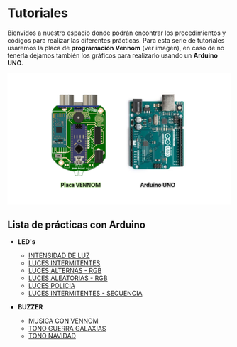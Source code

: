 # Tutoriales

Bienvidos a nuestro espacio donde podrán encontrar los procedimientos y códigos para realizar las diferentes prácticas.
Para esta serie de tutoriales usaremos la placa de **programación Vennom** (ver imagen), en caso de no tenerla dejamos también los gráficos para realizarlo usando un **Arduino UNO.**

![Placa de Programación Vennom y Arduino Uno](https://github.com/Insani01/Tutoriales/blob/master/Image-Vennom-Arduino.png)

## Lista de prácticas con Arduino

- **LED's**
   - [INTENSIDAD DE LUZ](https://github.com/Insani01/Tutoriales/tree/master/intensidad_luz)
   - [LUCES INTERMITENTES](https://github.com/Insani01/Tutoriales/tree/master/luz_intermitente)
   - [LUCES ALTERNAS - RGB](https://github.com/Insani01/Tutoriales/tree/master/luces_alternas)
   - [LUCES ALEATORIAS - RGB](https://github.com/Insani01/Tutoriales/tree/master/luces_aleatorias)
   - [LUCES POLICIA](https://github.com/Insani01/Tutoriales/tree/master/luces_policia)
   - [LUCES INTERMITENTES - SECUENCIA](https://github.com/Insani01/Tutoriales/tree/master/luces_intermitentes_x5)
   
   
- **BUZZER**
   - [MUSICA CON VENNOM](https://github.com/Insani01/Tutoriales/tree/master/musica_con_Vennom)
   - [TONO GUERRA GALAXIAS](https://github.com/Insani01/Tutoriales/tree/master/Guerra_Galaxias_buzzer)
   - [TONO NAVIDAD](https://github.com/Insani01/Tutoriales/tree/master/Navidad_buzzer)


